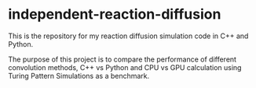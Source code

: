 # independent-reaction-diffusion



This is the repository for my reaction diffusion simulation code in C++ and Python.

The purpose of this project is to compare the performance of different convolution methods, C++ vs Python and CPU vs GPU calculation using Turing Pattern Simulations as a benchmark.



